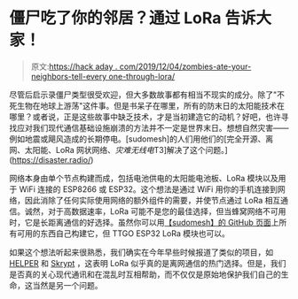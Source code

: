 # 僵尸吃了你的邻居？通过 LoRa 告诉大家！

> 原文:[https://hack aday . com/2019/12/04/zombies-ate-your-neighbors-tell-every one-through-lora/](https://hackaday.com/2019/12/04/zombies-ate-your-neighbors-tell-everyone-through-lora/)

尽管后启示录僵尸类型很受欢迎，但大多数故事都有相当不现实的成分。除了"不死生物在地球上游荡"这件事。但是书呆子在哪里，所有的防末日的太阳能技术在哪里？或者说，正是这些故事中缺乏技术，才是当初建造它的动机？好吧，也许寻找应对我们现代通信基础设施崩溃的方法并不一定是世界末日。想想自然灾害——例如地震或飓风造成的长期停电。[sudomesh]的人们用他们的[完全开源、离网、太阳能、LoRa 网状网络、*灾难无线电*T3]解决了这个问题。](https://disaster.radio/)

网络本身由单个节点构建而成，包括电池供电的太阳能电池板、LoRa 模块以及用于 WiFi 连接的 ESP8266 或 ESP32。这个想法是通过 WiFi 用你的手机连接到网络，因此消除了任何实际使用网络的额外组件的需要，并使节点通过 LoRa 相互通信。诚然，对于高数据速率，LoRa 可能不是您的最佳选择，但当蜂窝网络不可用时，它是长距离通信的好选择。虽然你可以用[【sudomesh】的 GitHub 页面](https://github.com/sudomesh/disaster-radio)上所有可用的东西自己构建它，但 TTGO ESP32 LoRa 模块也可以。

如果这个想法听起来很熟悉，我们确实在今年早些时候报道了类似的项目，如 [HELPER](https://hackaday.com/2019/03/29/emergency-neighbourhood-communications-courtesy-of-helper/) 和 [Skrypt](https://hackaday.com/2019/07/11/adding-lora-long-range-radio-to-smartphones-and-connected-devices/) ，这表明 LoRa 似乎真的是离网通信的热门选择。但是，我们是否真的关心现代通讯和在混乱时互相帮助，而不仅仅是原始地保护我们自己的生命，这当然是另一个问题。